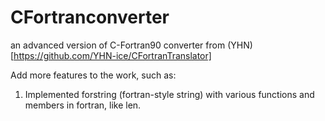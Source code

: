 # CFortranconverter
an advanced version of C-Fortran90 converter from (YHN)[https://github.com/YHN-ice/CFortranTranslator]

Add more features to the work, such as:
1. Implemented forstring (fortran-style string) with various functions and members in fortran, like len.
